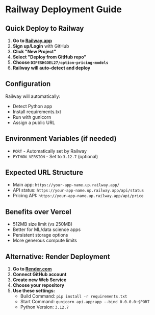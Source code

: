 # Railway Deployment Guide

## Quick Deploy to Railway

1. **Go to [Railway.app](https://railway.app)**
2. **Sign up/Login** with GitHub
3. **Click "New Project"**
4. **Select "Deploy from GitHub repo"**
5. **Choose `DIPESHGOEL27/option-pricing-models`**
6. **Railway will auto-detect and deploy**

## Configuration

Railway will automatically:

- Detect Python app
- Install requirements.txt
- Run with gunicorn
- Assign a public URL

## Environment Variables (if needed)

- `PORT` - Automatically set by Railway
- `PYTHON_VERSION` - Set to `3.12.7` (optional)

## Expected URL Structure

- Main app: `https://your-app-name.up.railway.app/`
- API status: `https://your-app-name.up.railway.app/api/status`
- Pricing API: `https://your-app-name.up.railway.app/api/price`

## Benefits over Vercel

- 512MB size limit (vs 250MB)
- Better for ML/data science apps
- Persistent storage options
- More generous compute limits

## Alternative: Render Deployment

1. **Go to [Render.com](https://render.com)**
2. **Connect GitHub account**
3. **Create new Web Service**
4. **Choose your repository**
5. **Use these settings:**
   - Build Command: `pip install -r requirements.txt`
   - Start Command: `gunicorn api.app:app --bind 0.0.0.0:$PORT`
   - Python Version: `3.12.7`
